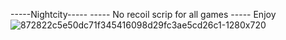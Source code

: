 -----Nightcity----- ----- No recoil scrip for all games ----- Enjoy 
![872822c5e50dc71f345416098d29fc3ae5cd26c1-1280x720](https://github.com/name2013/Nightcity-Norecoil-Script/assets/89548498/651ccb2a-ca0f-41a7-bb16-4462ea0822f3)
